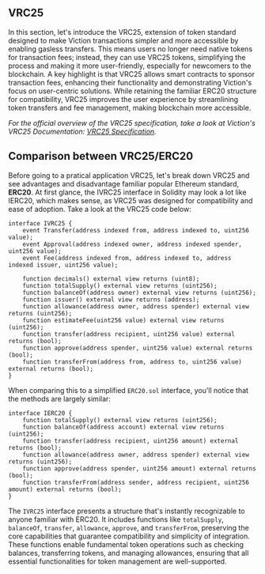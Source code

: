 ## VRC25

In this section, let's introduce the VRC25, extension of token standard  designed to make Viction transactions simpler and more accessible by enabling gasless transfers. This means users no longer need native tokens for transaction fees; instead, they can use VRC25 tokens, simplifying the process and making it more user-friendly, especially for newcomers to the blockchain. A key highlight is that VRC25 allows smart contracts to sponsor transaction fees, enhancing their functionality and demonstrating Viction's focus on user-centric solutions. While retaining the familiar ERC20 structure for compatibility, VRC25 improves the user experience by streamlining token transfers and fee management, making blockchain more accessible.

*For the official overview of the VRC25 specification, take a look at Viction's VRC25 Documentation: [VRC25 Specification](https://docs.viction.xyz/developer-guide/standards-and-specification/vrc25-specification).*

## Comparison between VRC25/ERC20 

Before going to a pratical application VRC25, let's break down VRC25 and see advantages and disadvantage familiar popular Ethereum standard, **ERC20**. At first glance, the IVRC25 interface in Solidity may look a lot like IERC20, which makes sense, as VRC25 was designed for compatibility and ease of adoption. Take a look at the VRC25 code below:

```solidity
interface IVRC25 {
    event Transfer(address indexed from, address indexed to, uint256 value);
    event Approval(address indexed owner, address indexed spender, uint256 value);
    event Fee(address indexed from, address indexed to, address indexed issuer, uint256 value);

    function decimals() external view returns (uint8);
    function totalSupply() external view returns (uint256);
    function balanceOf(address owner) external view returns (uint256);
    function issuer() external view returns (address);
    function allowance(address owner, address spender) external view returns (uint256);
    function estimateFee(uint256 value) external view returns (uint256);
    function transfer(address recipient, uint256 value) external returns (bool);
    function approve(address spender, uint256 value) external returns (bool);
    function transferFrom(address from, address to, uint256 value) external returns (bool);
}
```

When comparing this to a simplified `ERC20.sol` interface, you'll notice that the methods are largely similar:

```solidity
interface IERC20 { 
    function totalSupply() external view returns (uint256); 
    function balanceOf(address account) external view returns (uint256); 
    function transfer(address recipient, uint256 amount) external returns (bool);
    function allowance(address owner, address spender) external view returns (uint256); 
    function approve(address spender, uint256 amount) external returns (bool);
    function transferFrom(address sender, address recipient, uint256 amount) external returns (bool); 
}
```

The `IVRC25` interface presents a structure that's instantly recognizable to anyone familiar with ERC20. It includes functions like `totalSupply`, `balanceOf`, `transfer`, `allowance`, `approve`, and `transferFrom`, preserving the core capabilities that guarantee compatibility and simplicity of integration. These functions enable fundamental token operations such as checking balances, transferring tokens, and managing allowances, ensuring that all essential functionalities for token management are well-supported.
